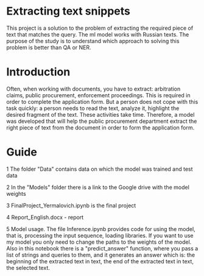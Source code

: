 # Extracting text snippets
<p>This project is a solution to the problem of extracting the required piece of text that matches the query. The ml model works with Russian texts. The purpose of the study is to understand which approach to solving this problem is better than QA or NER.</p>
<p><h1>Introduction</h1></p></p>
Often, when working with documents, you have to extract: arbitration claims, public procurement, enforcement proceedings. This is required in order to complete the application form. But a person does not cope with this task quickly: a person needs to read the text, analyze it, highlight the desired fragment of the text. These activities take time. Therefore, a model was developed that will help the public procurement department extract the right piece of text from the document in order to form the application form.
<p></p><h1>Guide</h1></p>
<p>1 The folder "Data" contains data on which the model was trained and test data</p>
<p>2 In the "Models" folder there is a link to the Google drive with the model weights</p>
<p>3 FinalProject_Yermalovich.ipynb is the final project</p>
<p>4 Report_English.docx - report</p>
<p>5 Model usage. The file Inference.ipynb provides code for using the model, that is, processing the input sequence, loading libraries. If you want to use my model you only need to change the paths to the weights of the model. Also in this notebook there is a "predict_answer" function, where you pass a list of strings and queries to them, and it generates an answer which is: the beginning of the extracted text in text, the end of the extracted text in text, the selected text.</p> 
